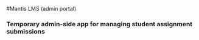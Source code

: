 #Mantis LMS (admin portal)
### Temporary admin-side app for managing student assignment submissions

